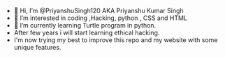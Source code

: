 - 👋 Hi, I’m @PriyanshuSingh120 AKA Priyanshu Kumar Singh
- 👀 I’m interested in coding ,Hacking, python , CSS and HTML
- 🌱 I’m currently learning Turtle program in python.
- After few years i will start learning ethical hacking.
- I'm now trying my best to improve this repo and my website with some unique features.

